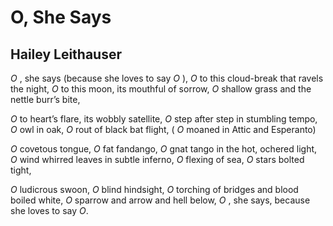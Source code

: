 # O, She Says
## Hailey Leithauser
_O_ , she says (because she loves to say _O_ ),
 _O_ to this cloud-break that ravels the night,
_O_ to this moon, its mouthful of sorrow,
 _O_ shallow grass and the nettle burr’s bite,

 _O_ to heart’s flare, its wobbly satellite,
_O_ step after step in stumbling tempo,
 _O_ owl in oak, _O_ rout of black bat flight,
( _O_ moaned in Attic and Esperanto)

 _O_ covetous tongue, _O_ fat fandango,
 _O_ gnat tango in the hot, ochered light,
 _O_ wind whirred leaves in subtle inferno,
 _O_ flexing of sea, _O_ stars bolted tight,

 _O_ ludicrous swoon, _O_ blind hindsight,
 _O_ torching of bridges and blood boiled white,
 _O_ sparrow and arrow and hell below,
 _O_ , she says, because she loves to say _O_.